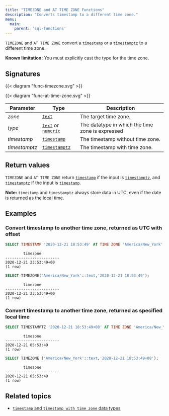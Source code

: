 ```yaml
---
title: "TIMEZONE and AT TIME ZONE Functions"
description: "Converts timestamp to a different time zone."
menu:
  main:
    parent: 'sql-functions'
---
```


`TIMEZONE` and `AT TIME ZONE` convert a [`timestamp`](../../types/timestamp/#timestamp-info) or a [`timestamptz`](../../types/timestamp/#timestamp-with-time-zone-info) to a different time zone.

**Known limitation:** You must explicitly cast the type for the time zone.

## Signatures

{{< diagram "func-timezone.svg" >}}

{{< diagram "func-at-time-zone.svg" >}}

Parameter | Type | Description
----------|------|------------
_zone_ | [`text`](../../types/text) | The target time zone.
_type_  |[`text`](../../types/text) or [`numeric`](../../types/numeric) |  The datatype in which the time zone is expressed
_timestamp_ | [`timestamp`](../../types/timestamp/#timestamp-info) | The timestamp without time zone.  |   |
_timestamptz_ | [`timestamptz`](../../types/timestamp/#timestamp-with-time-zone-info) | The timestamp with time zone.

## Return values

`TIMEZONE` and  `AT TIME ZONE` return [`timestamp`](../../types/timestamp/#timestamp-info) if the input is [`timestamptz`](../../types/timestamp/#timestamp-with-time-zone-info), and [`timestamptz`](../../types/timestamp/#timestamp-with-time-zone-info) if the input is [`timestamp`](../../types/timestamp/#timestamp-info).

**Note:** `timestamp` and `timestamptz` always store data in UTC, even if the date is returned as the local time.

## Examples

### Convert timestamp to another time zone, returned as UTC with offset

```sql
SELECT TIMESTAMP '2020-12-21 18:53:49' AT TIME ZONE 'America/New_York'::text;
```
```
        timezone
------------------------
2020-12-21 23:53:49+00
(1 row)
```

```sql
SELECT TIMEZONE('America/New_York'::text,'2020-12-21 18:53:49');
```
```
        timezone
------------------------
2020-12-21 23:53:49+00
(1 row)
```

### Convert timestamp to another time zone, returned as specified local time

```sql
SELECT TIMESTAMPTZ '2020-12-21 18:53:49+08' AT TIME ZONE 'America/New_York'::text;
```
```
        timezone
------------------------
2020-12-21 05:53:49
(1 row)
```

```sql
SELECT TIMEZONE ('America/New_York'::text,'2020-12-21 18:53:49+08');
```
```
        timezone
------------------------
2020-12-21 05:53:49
(1 row)
```

## Related topics
* [`timestamp` and `timestamp with time zone` data types](../../types/timestamp)
